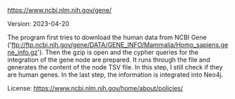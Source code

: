 https://www.ncbi.nlm.nih.gov/gene/

Version: 2023-04-20

The program first tries to download the human data from NCBI Gene ('ftp://ftp.ncbi.nih.gov/gene/DATA/GENE_INFO/Mammalia/Homo_sapiens.gene_info.gz').
Then the gzip is open and the cypher queries for the integration of the gene node are prepared.
It runs through the file and generates the content of the node TSV file. In this step, I still check if they are human genes.
In the last step, the information is integrated into Neo4j.

License: https://www.ncbi.nlm.nih.gov/home/about/policies/